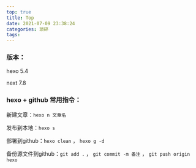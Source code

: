 ```yaml
---
top: true
title: Top
date: 2021-07-09 23:38:24
categories: 琐碎
tags:
---
```






### 版本：

hexo 5.4

next 7.8

### 	hexo + github 常用指令：

新建文章：`hexo n 文章名`

发布到本地：`hexo s`

部署到github：`hexo clean` ， `hexo g -d`

备份源文件到github：`git add .` ， `git commit -m 备注` ，  `git push origin hexo`

